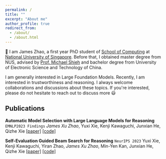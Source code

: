 ```yaml
---
permalink: /
title: ""
excerpt: "About me"
author_profile: true
redirect_from: 
  - /about/
  - /about.html
---
```

👋 I am James Zhao, a first year PhD student of [School of Computing](https://www.comp.nus.edu.sg) at [National University of Singapore](https://nus.edu.sg). Before that, I obtained master degree from NUS, advised by [Prof. Michael Shieh](https://michaelshieh.com) and bachelor degree from University of Electronic Science and Technology of China.

I am generally interested in Large Foundation Models. Recently, I am interested in trustworthiness and reasoning. I always welcome collaborations and discussions about these topics. If you're interested, please do not hesitate to reach out to discuss more 😃

## Publications

**Automatic Model Selection with Large Language Models for Reasoning** `EMNLP2023 Findings`
*James Xu Zhao*, Yuxi Xie, Kenji Kawaguchi, Junxian He, Qizhe Xie
[[paper]](https://aclanthology.org/2023.findings-emnlp.55.pdf) [[code]](https://github.com/XuZhao0/Model-Selection-Reasoning)

**Self-Evaluation Guided Beam Search for Reasoning** `NeurIPS 2023`
Yuxi Xie, Kenji Kawaguchi, Yiran Zhao, *James Xu Zhao*, Min-Yen Kan, Junxian He, Qizhe Xie
[[paper]](https://arxiv.org/pdf/2305.00633.pdf) [[code]](https://github.com/YuxiXie/SelfEval-Guided-Decoding)
